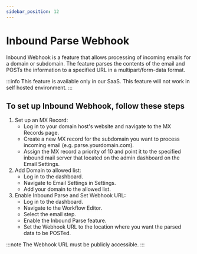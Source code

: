 ```yaml
---
sidebar_position: 12
---
```


# Inbound Parse Webhook

Inbound Webhook is a feature that allows processing of incoming emails for a domain or subdomain.
The feature parses the contents of the email and POSTs the information to a specified URL in a
multipart/form-data format.

:::info
This feature is available only in our SaaS. This feature will not work in self hosted environment.
:::

## To set up Inbound Webhook, follow these steps

1. Set up an MX Record:
   - Log in to your domain host's website and navigate to the MX Records page.
   - Create a new MX record for the subdomain you want to process incoming email (e.g. parse.yourdomain.com).
   - Assign the MX record a priority of 10 and point it to the specified inbound mail server that located on the admin dashboard on the Email Settings.
2. Add Domain to allowed list:
   - Log in to the dashboard.
   - Navigate to Email Settings in Settings.
   - Add your domain to the allowed list.
3. Enable Inbound Parse and Set Webhook URL:
   - Log in to the dashboard.
   - Navigate to the Workflow Editor.
   - Select the email step.
   - Enable the Inbound Parse feature.
   - Set the Webhook URL to the location where you want the parsed data to be POSTed.

:::note
The Webhook URL must be publicly accessible.
:::
